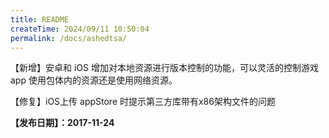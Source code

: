 ```yaml
---
title: README
createTime: 2024/09/11 10:50:04
permalink: /docs/ashedtsa/
---
```

【新增】安卓和 iOS 增加对本地资源进行版本控制的功能，可以灵活的控制游戏 app 使用包体内的资源还是使用网络资源。

【修复】iOS上传 appStore 时提示第三方库带有x86架构文件的问题

**【发布日期】：2017-11-24**